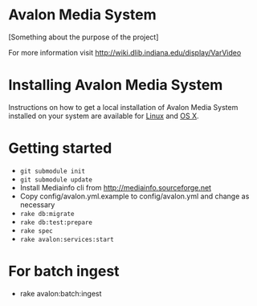 # Avalon Media System
[Something about the purpose of the project]

For more information visit http://wiki.dlib.indiana.edu/display/VarVideo

# Installing Avalon Media System
Instructions on how to get a local installation of Avalon Media System installed on your system are available for [Linux](https://wiki.dlib.indiana.edu/display/VarVideo/Getting+Started+-+Linux) and [OS X](https://wiki.dlib.indiana.edu/display/VarVideo/Getting+Started+-+Mac).
# Getting started

* ```git submodule init```
* ```git submodule update```
* Install Mediainfo cli from http://mediainfo.sourceforge.net
* Copy config/avalon.yml.example to config/avalon.yml and change as necessary
* ```rake db:migrate```
* ```rake db:test:prepare```
* ```rake spec```
* ```rake avalon:services:start```

# For batch ingest
* rake avalon:batch:ingest
